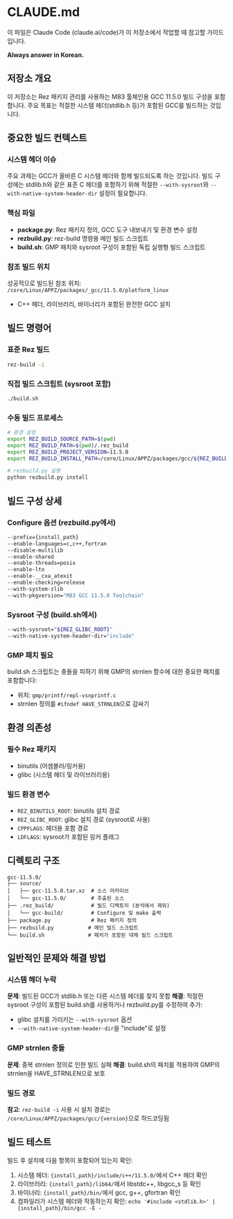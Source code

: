 # CLAUDE.md

이 파일은 Claude Code (claude.ai/code)가 이 저장소에서 작업할 때 참고할 가이드입니다.

**Always answer in Korean.**

## 저장소 개요

이 저장소는 Rez 패키지 관리를 사용하는 M83 툴체인용 GCC 11.5.0 빌드 구성을 포함합니다. 주요 목표는 적절한 시스템 헤더(stdlib.h 등)가 포함된 GCC를 빌드하는 것입니다.

## 중요한 빌드 컨텍스트

### 시스템 헤더 이슈
주요 과제는 GCC가 올바른 C 시스템 헤더와 함께 빌드되도록 하는 것입니다. 빌드 구성에는 stdlib.h와 같은 표준 C 헤더를 포함하기 위해 적절한 `--with-sysroot`와 `--with-native-system-header-dir` 설정이 필요합니다.

### 핵심 파일
- **package.py**: Rez 패키지 정의, GCC 도구 내보내기 및 환경 변수 설정
- **rezbuild.py**: rez-build 명령용 메인 빌드 스크립트
- **build.sh**: GMP 패치와 sysroot 구성이 포함된 독립 실행형 빌드 스크립트

### 참조 빌드 위치
성공적으로 빌드된 참조 위치: `/core/Linux/APPZ/packages/_gcc/11.5.0/platform_linux`
- C++ 헤더, 라이브러리, 바이너리가 포함된 완전한 GCC 설치

## 빌드 명령어

### 표준 Rez 빌드
```bash
rez-build -i
```

### 직접 빌드 스크립트 (sysroot 포함)
```bash
./build.sh
```

### 수동 빌드 프로세스
```bash
# 환경 설정
export REZ_BUILD_SOURCE_PATH=$(pwd)
export REZ_BUILD_PATH=$(pwd)/.rez_build
export REZ_BUILD_PROJECT_VERSION=11.5.0
export REZ_BUILD_INSTALL_PATH=/core/Linux/APPZ/packages/gcc/${REZ_BUILD_PROJECT_VERSION}

# rezbuild.py 실행
python rezbuild.py install
```

## 빌드 구성 상세

### Configure 옵션 (rezbuild.py에서)
```bash
--prefix={install_path}
--enable-languages=c,c++,fortran
--disable-multilib
--enable-shared
--enable-threads=posix
--enable-lto
--enable-__cxa_atexit
--enable-checking=release
--with-system-zlib
--with-pkgversion="M83 GCC 11.5.0 Toolchain"
```

### Sysroot 구성 (build.sh에서)
```bash
--with-sysroot="${REZ_GLIBC_ROOT}"
--with-native-system-header-dir="include"
```

### GMP 패치 필요
build.sh 스크립트는 충돌을 피하기 위해 GMP의 strnlen 함수에 대한 중요한 패치를 포함합니다:
- 위치: `gmp/printf/repl-vsnprintf.c`
- strnlen 정의를 `#ifndef HAVE_STRNLEN`으로 감싸기

## 환경 의존성

### 필수 Rez 패키지
- binutils (어셈블러/링커용)
- glibc (시스템 헤더 및 라이브러리용)

### 빌드 환경 변수
- `REZ_BINUTILS_ROOT`: binutils 설치 경로
- `REZ_GLIBC_ROOT`: glibc 설치 경로 (sysroot로 사용)
- `CPPFLAGS`: 헤더용 포함 경로
- `LDFLAGS`: sysroot가 포함된 링커 플래그

## 디렉토리 구조
```
gcc-11.5.0/
├── source/
│   ├── gcc-11.5.0.tar.xz  # 소스 아카이브
│   └── gcc-11.5.0/        # 추출된 소스
├── .rez_build/            # 빌드 디렉토리 (분석에서 제외)
│   └── gcc-build/         # Configure 및 make 출력
├── package.py             # Rez 패키지 정의
├── rezbuild.py           # 메인 빌드 스크립트
└── build.sh              # 패치가 포함된 대체 빌드 스크립트
```

## 일반적인 문제와 해결 방법

### 시스템 헤더 누락
**문제**: 빌드된 GCC가 stdlib.h 또는 다른 시스템 헤더를 찾지 못함
**해결**: 적절한 sysroot 구성이 포함된 build.sh를 사용하거나 rezbuild.py를 수정하여 추가:
- glibc 설치를 가리키는 `--with-sysroot` 옵션
- `--with-native-system-header-dir`을 "include"로 설정

### GMP strnlen 충돌
**문제**: 중복 strnlen 정의로 인한 빌드 실패
**해결**: build.sh의 패치를 적용하여 GMP의 strnlen을 HAVE_STRNLEN으로 보호

### 빌드 경로
**참고**: `rez-build -i` 사용 시 설치 경로는 `/core/Linux/APPZ/packages/gcc/{version}`으로 하드코딩됨

## 빌드 테스트

빌드 후 설치에 다음 항목이 포함되어 있는지 확인:
1. 시스템 헤더: `{install_path}/include/c++/11.5.0/`에서 C++ 헤더 확인
2. 라이브러리: `{install_path}/lib64/`에서 libstdc++, libgcc_s 등 확인
3. 바이너리: `{install_path}/bin/`에서 gcc, g++, gfortran 확인
4. 컴파일러가 시스템 헤더와 작동하는지 확인: `echo '#include <stdlib.h>' | {install_path}/bin/gcc -E -`